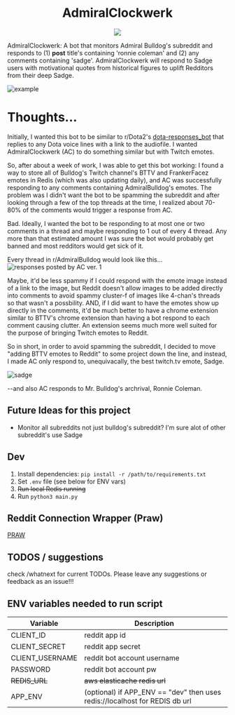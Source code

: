 <h1 align="center">
AdmiralClockwerk
</h1>

<p align="center">
  <img src="https://cdn.frankerfacez.com/emote/472535/4"/>
</p>

AdmiralClockwerk: A bot that monitors Admiral Bulldog's subreddit and responds to (1) **post** title's containing 'ronnie coleman' and (2) any comments containing 'sadge'. AdmiralClockwerk will respond to Sadge users with motivational quotes from historical figures to uplift Redditors from their deep Sadge.

![example](https://i.imgur.com/gRotPSy.png)

# Thoughts...
Initially, I wanted this bot to be similar to r/Dota2's [dota-responses_bot](https://github.com/Jonarzz/DotaResponsesRedditBot) that replies to any Dota voice lines with a link to the audiofile. I wanted AdmiralClockwerk (AC) to do something similar but with Twitch emotes. 

So, after about a week of work, I was able to get this bot working: I found a way to store all of Bulldog's Twitch channel's
BTTV and FrankerFacez emotes in Redis (which was also updating daily), and AC was successfully responding to any comments containing AdmiralBulldog's emotes. The problem was I didn't want the bot to be spamming the subreddit and after looking through a few of the top threads at the time, I realized about 70-80% of the comments would trigger a response from AC. 

Bad. Ideally, I wanted the bot to be responding to at most one or two comments in a thread and maybe responding to 1 out of every 4 thread. Any more than that estimated amount I was sure the bot would probably get banned and most redditors would get sick of it.

Every thread in r/AdmiralBulldog would look like this...
![responses posted by AC ver. 1](https://i.imgur.com/SkLshVg.png)

Maybe, it'd be less spammy if I could respond with the emote image instead of a link to the image, but Reddit doesn't allow images to be added directly into comments to avoid spammy cluster-f of images like 4-chan's threads so that wasn't a possbility. AND, if I did want to have the emotes show up directly in the comments, it'd be much better to have a chrome extension similar to BTTV's chrome extension than having a bot respond to each comment causing clutter. An extension seems much more well suited for the purpose of bringing Twitch emotes to Reddit. 

So in short, in order to avoid spamming the subreddit, I decided to move "adding BTTV emotes to Reddit" to some project down the line, and instead, I made AC only respond to, unequivacally, the best twitch.tv emote, Sadge.

![sadge](https://cdn.frankerfacez.com/emote/472535/4)

--and also AC responds to Mr. Bulldog's archrival, Ronnie Coleman.

## Future Ideas for this project
* Monitor all subreddits not just bulldog's subreddit? I'm sure alot of other subreddit's use Sadge
## Dev

1. Install dependencies: `pip install -r /path/to/requirements.txt`
2. Set `.env` file (see below for ENV vars)
3. ~~Run local Redis running~~
4. Run `python3 main.py`

## Reddit Connection Wrapper (Praw)
[PRAW](https://asyncpraw.readthedocs.io/en/latest/)
## TODOS / suggestions

check /whatnext for current TODOs. Please leave any suggestions or feedback as an issue!!!

## ENV variables needed to run script

| Variable        | Description                                                                 |
| --------------- | --------------------------------------------------------------------------- |
| CLIENT_ID       | reddit app id                                                               |
| CLIENT_SECRET   | reddit app secret                                                           |
| CLIENT_USERNAME | reddit bot account username                                                 |
| PASSWORD        | reddit bot account pw                                                       |
| ~~REDIS_URL~~   | ~~aws elasticache redis url~~                                               |
| APP_ENV         | (optional) if APP_ENV == "dev" then uses redis://localhost for REDIS db url |